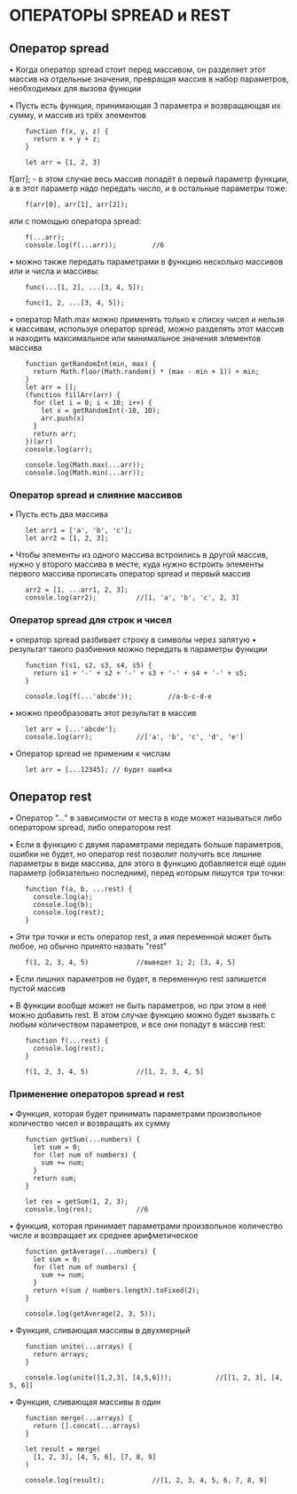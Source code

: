 # ОПЕРАТОРЫ SPREAD и REST

## Оператор spread
•	Когда оператор spread стоит перед массивом, он разделяет этот массив на отдельные значения, превращая массив в набор параметров, необходимых для вызова функции

•	Пусть есть функция, принимающая 3 параметра и возвращающая их сумму, и массив из трёх элементов

        function f(x, y, z) {
          return x + y + z;
        }

        let arr = [1, 2, 3]

f[arr]; - в этом случае весь массив попадёт в первый параметр функции, а в этот параметр надо передать число, и в остальные параметры тоже:

        f(arr[0], arr[1], arr[2]);

или с помощью оператора spread:

        f(...arr);
        console.log(f(...arr)); 		//6

•	можно также передать параметрами в функцию несколько массивов или и числа и массивы:

        func(...[1, 2], ...[3, 4, 5]);

        func(1, 2, ...[3, 4, 5]);


•	оператор Math.max можно применять только к списку чисел и нельзя к массивам, используя оператор spread, можно разделять этот массив и находить максимальное или минимальное значения элементов массива

        function getRandomInt(min, max) {
          return Math.floor(Math.random() * (max - min + 1)) + min;
        }
        let arr = [];
        (function fillArr(arr) {
          for (let i = 0; i < 10; i++) {
            let x = getRandomInt(-10, 10);
            arr.push(x)
          }
          return arr;
        })(arr)
        console.log(arr);

        console.log(Math.max(...arr));
        console.log(Math.min(...arr));


### Оператор spread и слияние массивов

•	Пусть есть два массива

        let arr1 = ['a', 'b', 'c'];
        let arr2 = [1, 2, 3];

•	Чтобы элементы из одного массива встроились в другой массив, нужно у второго массива в месте, куда нужно встроить элементы первого массива прописать оператор spread и первый массив

        arr2 = [1, ...arr1, 2, 3];
        console.log(arr2); 			//[1, 'a', 'b', 'c', 2, 3]


### Оператор spread для строк и чисел

•	оператор spread разбивает строку в символы через запятую
•	результат такого разбиения можно передать в параметры функции

        function f(s1, s2, s3, s4, s5) {
          return s1 + '-' + s2 + '-' + s3 + '-' + s4 + '-' + s5;
        }

        console.log(f(...'abcde'));			//a-b-c-d-e 

•	можно преобразовать этот результат в массив

        let arr = [...'abcde'];
        console.log(arr);			//['a', 'b', 'c', 'd', 'e']


•	Оператор spread не применим к числам

        let arr = [...12345]; // будет ошибка



## Оператор rest

•	Оператор "..." в зависимости от места в коде может называться либо оператором spread, либо оператором rest

•	Если в функцию с двумя параметрами передать больше параметров, ошибки не будет, но оператор rest позволит получить все лишние параметры в виде массива, для этого в функцию добавляется ещё один параметр (обязательно последним), перед которым пишутся три точки: 

        function f(a, b, ...rest) {
          console.log(a);
          console.log(b);
          console.log(rest);
        }

•	Эти три точки и есть оператор rest, а имя переменной может быть любое, но обычно принято назвать "rest"

        f(1, 2, 3, 4, 5) 			//выведет 1; 2; [3, 4, 5]

•	Если лишних параметров не будет, в переменную rest запишется пустой массив

•	В функции вообще может не быть параметров, но при этом в неё можно добавить rest. В этом случае функцию можно будет вызвать с любым количеством параметров, и все они попадут в массив rest:

        function f(...rest) {
          console.log(rest);
        }

        f(1, 2, 3, 4, 5) 			//[1, 2, 3, 4, 5]


### Применение операторов spread и rest

•	Функция, которая будет принимать параметрами произвольное количество чисел и возвращать их сумму

        function getSum(...numbers) {
          let sum = 0;
          for (let num of numbers) {
            sum += num;
          }
          return sum;
        }

        let res = getSum(1, 2, 3);
        console.log(res); 			//6


•	функция, которая принимает параметрами произвольное количество числе и возвращает их среднее арифметическое

        function getAverage(...numbers) {
          let sum = 0;
          for (let num of numbers) {
            sum += num;
          }
          return +(sum / numbers.length).toFixed(2);
        }

        console.log(getAverage(2, 3, 5));


•	Функция, сливающая массивы в двухмерный

        function unite(...arrays) {
          return arrays;
        }

        console.log(unite([1,2,3], [4,5,6])); 			//[[1, 2, 3], [4, 5, 6]]

•	Функция, сливающая массивы в один

        function merge(...arrays) {
          return [].concat(...arrays)
        }

        let result = merge(
          [1, 2, 3], [4, 5, 6], [7, 8, 9]
        )

        console.log(result);			//[1, 2, 3, 4, 5, 6, 7, 8, 9]
